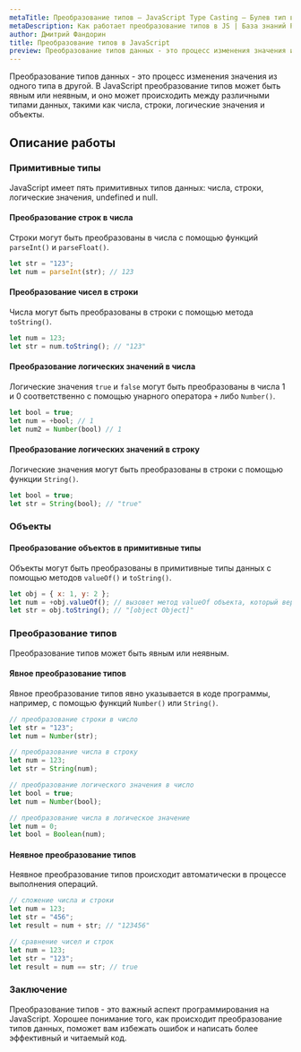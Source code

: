 ```yaml
---
metaTitle: Преобразование типов – JavaScript Type Casting – Булев тип в JS
metaDescription: Как работает преобразование типов в JS | База знаний PurpleSchool
author: Дмитрий Фандорин
title: Преобразование типов в JavaScript
preview: Преобразование типов данных - это процесс изменения значения из одного типа в другой...
---
```


Преобразование типов данных - это процесс изменения значения из одного типа в другой. В JavaScript преобразование типов может быть явным или неявным, и оно может происходить между различными типами данных, такими как числа, строки, логические значения и объекты.

## Описание работы

### Примитивные типы

JavaScript имеет пять примитивных типов данных: числа, строки, логические значения, undefined и null.

#### Преобразование строк в числа

Строки могут быть преобразованы в числа с помощью функций `parseInt()` и `parseFloat()`.

```javascript
let str = "123";
let num = parseInt(str); // 123
```

#### Преобразование чисел в строки

Числа могут быть преобразованы в строки с помощью метода `toString()`.

```javascript
let num = 123;
let str = num.toString(); // "123"
```

#### Преобразование логических значений в числа

Логические значения `true` и `false` могут быть преобразованы в числа 1 и 0 соответственно с помощью унарного оператора `+` либо `Number()`.

```javascript
let bool = true;
let num = +bool; // 1
let num2 = Number(bool) // 1
```

#### Преобразование логических значений в строку

Логические значения могут быть преобразованы в строки с помощью функции `String()`.

```javascript
let bool = true;
let str = String(bool); // "true"
```

### Объекты

#### Преобразование объектов в примитивные типы

Объекты могут быть преобразованы в примитивные типы данных с помощью методов `valueOf()` и `toString()`.

```javascript
let obj = { x: 1, y: 2 };
let num = +obj.valueOf(); // вызовет метод valueOf объекта, который вернет NaN
let str = obj.toString(); // "[object Object]"
```

### Преобразование типов

Преобразование типов может быть явным или неявным.

#### Явное преобразование типов

Явное преобразование типов явно указывается в коде программы, например, с помощью функций `Number()` или `String()`.

```javascript
// преобразование строки в число
let str = "123";
let num = Number(str);

// преобразование числа в строку
let num = 123;
let str = String(num);

// преобразование логического значения в число
let bool = true;
let num = Number(bool);

// преобразование числа в логическое значение
let num = 0;
let bool = Boolean(num);
```

#### Неявное преобразование типов

Неявное преобразование типов происходит автоматически в процессе выполнения операций.

```javascript
// сложение числа и строки
let num = 123;
let str = "456";
let result = num + str; // "123456"

// сравнение чисел и строк
let num = 123;
let str = "123";
let result = num == str; // true
```

### Заключение

Преобразование типов - это важный аспект программирования на JavaScript. Хорошее понимание того, как происходит преобразование типов данных, поможет вам избежать ошибок и написать более эффективный и читаемый код.